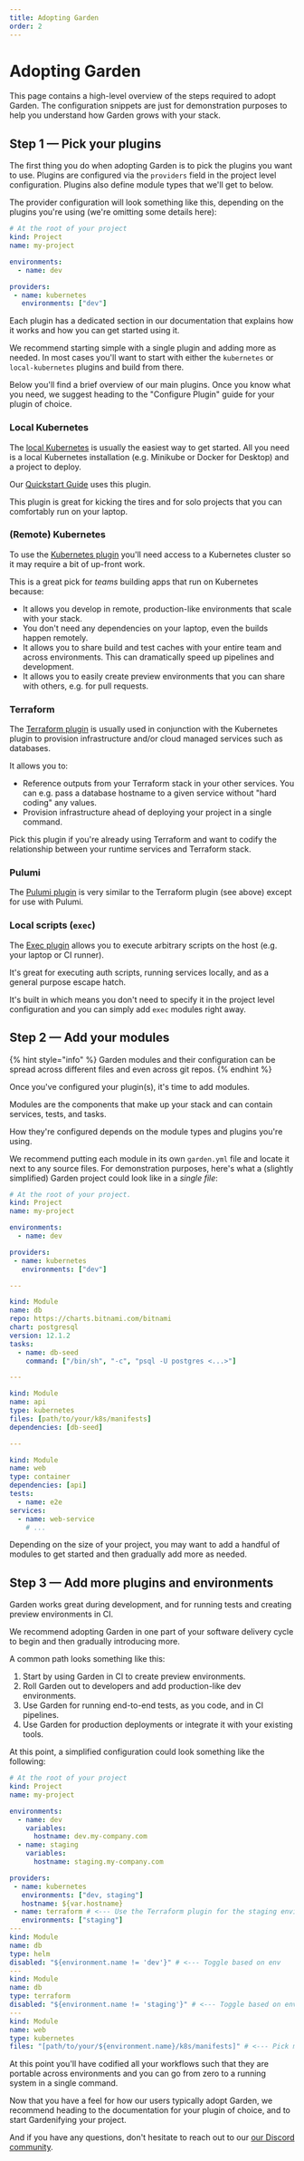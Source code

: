 ```yaml
---
title: Adopting Garden
order: 2
---
```


# Adopting Garden

This page contains a high-level overview of the steps required to adopt Garden. The configuration snippets are just for demonstration purposes to help you understand how Garden grows with your stack.

## Step 1 — Pick your plugins

The first thing you do when adopting Garden is to pick the plugins you want to use. Plugins are configured via the `providers` field in the project level configuration. Plugins also define module types that we'll get to below.

The provider configuration will look something like this, depending on the plugins you're using (we're omitting some details here):

```yaml
# At the root of your project
kind: Project
name: my-project

environments:
  - name: dev

providers:
 - name: kubernetes
   environments: ["dev"]
```

Each plugin has a dedicated section in our documentation that explains how it works and how you can get started using it.

We recommend starting simple with a single plugin and adding more as needed. In most cases you'll want to start with either the `kubernetes` or `local-kubernetes` plugins and build from there.

Below you'll find a brief overview of our main plugins. Once you know what you need, we suggest heading to the "Configure Plugin" guide for your plugin of choice.

### Local Kubernetes

The [local Kubernetes](../k8s-plugins/local-k8s/README.md) is usually the easiest way to get started. All you need is a local Kubernetes installation (e.g. Minikube or Docker for Desktop) and a project to deploy.

Our [Quickstart Guide](../basics/quickstart.md) uses this plugin.

This plugin is great for kicking the tires and for solo projects that you can comfortably run on your laptop.

### (Remote) Kubernetes

To use the [Kubernetes plugin](../k8s-plugins/remote-k8s/README.md) you'll need access to a Kubernetes cluster so it may require a bit of up-front work.

This is a great pick for _teams_ building apps that run on Kubernetes because:

- It allows you develop in remote, production-like environments that scale with your stack.
- You don't need any dependencies on your laptop, even the builds happen remotely.
- It allows you to share build and test caches with your entire team and across environments. This can dramatically speed up pipelines and development.
- It allows you to easily create preview environments that you can share with others,
  e.g. for pull requests.

### Terraform

The [Terraform plugin](../terraform-plugin/README.md) is usually used in conjunction with the Kubernetes plugin to provision infrastructure and/or cloud managed services such as databases.

It allows you to:

- Reference outputs from your Terraform stack in your other services. You can e.g. pass a database hostname to a given service without "hard coding" any values.
- Provision infrastructure ahead of deploying your project in a single command.

Pick this plugin if you're already using Terraform and want to codify the relationship between your runtime services and Terraform stack.

### Pulumi

The [Pulumi plugin](../pulumi-plugin/README.md) is very similar to the Terraform plugin (see above) except for use with Pulumi.

### Local scripts (`exec`)

The [Exec plugin](../plugins/exec.md) allows you to execute arbitrary scripts on the host (e.g. your laptop or CI runner).

It's great for executing auth scripts, running services locally, and as a general purpose escape hatch.

It's built in which means you don't need to specify it in the project level configuration and you can simply add `exec` modules right away.

## Step 2 — Add your modules

{% hint style="info" %}
Garden modules and their configuration can be spread across different files and even across git repos.
{% endhint %}

Once you've configured your plugin(s), it's time to add modules.

Modules are the components that make up your stack and can contain services, tests, and tasks.

How they're configured depends on the module types and plugins you're using.

We recommend putting each module in its own `garden.yml` file and locate it next to any source files. For demonstration purposes, here's what a (slightly simplified) Garden project could look like in a _single file_:

```yaml
# At the root of your project.
kind: Project
name: my-project

environments:
  - name: dev

providers:
 - name: kubernetes
   environments: ["dev"]

---

kind: Module
name: db
repo: https://charts.bitnami.com/bitnami
chart: postgresql
version: 12.1.2
tasks:
  - name: db-seed
    command: ["/bin/sh", "-c", "psql -U postgres <...>"]

---

kind: Module
name: api
type: kubernetes
files: [path/to/your/k8s/manifests]
dependencies: [db-seed]

---

kind: Module
name: web
type: container
dependencies: [api]
tests:
  - name: e2e
services:
  - name: web-service
    # ...
```

Depending on the size of your project, you may want to add a handful of modules to get started and then gradually add more as needed.

## Step 3 — Add more plugins and environments

Garden works great during development, and for running tests and creating preview environments in CI. 

We recommend adopting Garden in one part of your software delivery cycle to begin and then gradually introducing more. 

A common path looks something like this:

1. Start by using Garden in CI to create preview environments.
2. Roll Garden out to developers and add production-like dev environments.
3. Use Garden for running end-to-end tests, as you code, and in CI
   pipelines.
4. Use Garden for production deployments or integrate it with your
   existing tools.

At this point, a simplified configuration could look something like the following:

```yaml
# At the root of your project
kind: Project
name: my-project

environments:
  - name: dev
    variables:
      hostname: dev.my-company.com
  - name: staging
    variables:
      hostname: staging.my-company.com

providers:
 - name: kubernetes
   environments: ["dev, staging"]
   hostname: ${var.hostname}
 - name: terraform # <--- Use the Terraform plugin for the staging environment to provision a DB
   environments: ["staging"]
---
kind: Module
name: db
type: helm
disabled: "${environment.name != 'dev'}" # <--- Toggle based on env
---
kind: Module
name: db
type: terraform
disabled: "${environment.name != 'staging'}" # <--- Toggle based on env
---
kind: Module
name: web
type: kubernetes
files: "[path/to/your/${environment.name}/k8s/manifests]" # <--- Pick manifests based on env
```

At this point you'll have codified all your workflows such that they are portable across environments and you can go from zero to a running system in a single command.

Now that you have a feel for how our users typically adopt Garden, we recommend heading to the documentation for your plugin of choice, and to start Gardenifying your project.

And if you have any questions, don't hesitate to reach out to our [our Discord community](https://discord.gg/gxeuDgp6Xt).
